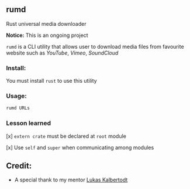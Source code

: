 ## rumd

Rust universal media downloader

**Notice:** This is an ongoing project

`rumd` is a CLI utility that allows user to download media files from favourite website such as *YouTube*, *Vimeo*, *SoundCloud*

### Install:

You must install `rust` to use this utility

### Usage:

```bash
rumd URLs
```

### Lesson learned

[x] `extern crate` must be declared at `root` module

[x] Use `self` and `super` when communicating among modules

## Credit:

- A special thank to my mentor [Lukas Kalbertodt](https://github.com/LukasKalbertodt)
